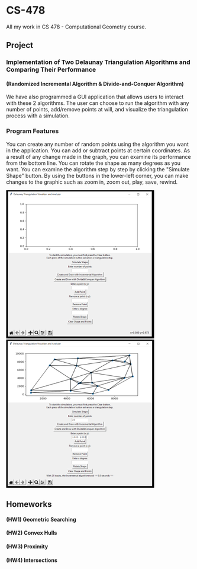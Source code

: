 # CS-478
All my work in CS 478 - Computational Geometry course. 

## Project
### Implementation of Two Delaunay Triangulation Algorithms and Comparing Their Performance
#### (Randomized Incremental Algorithm & Divide-and-Conquer Algorithm)
We have also programmed a GUI application that allows users to interact with these 2 algorithms. The user can choose to run the algorithm with any number of points, add/remove points at will, and visualize the triangulation process with a simulation.

### Program Features
You can create any number of random points using the algorithm you want in the application. You can add or subtract points at certain coordinates. As a result of any change made in the graph, you can examine its performance from the bottom line. You can rotate the shape as many degrees as you want. You can examine the algorithm step by step by clicking the "Simulate Shape" button. By using the buttons in the lower-left corner, you can make changes to the graphic such as zoom in, zoom out, play, save, rewind.

<p float="left">
<img src="https://github.com/farukulutas/CS-478/blob/main/img/init_gui.PNG" width="400" height="400" />
<img src="https://github.com/farukulutas/CS-478/blob/main/img/algo_gui.PNG" width="400" height="400" />
</p>

## Homeworks
#### (HW1) Geometric Searching
#### (HW2) Convex Hulls
#### (HW3) Proximity
#### (HW4) Intersections
